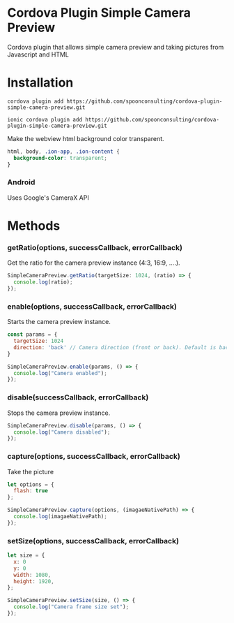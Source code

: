 Cordova Plugin Simple Camera Preview
====================

Cordova plugin that allows simple camera preview and taking pictures from Javascript and HTML


# Installation

```
cordova plugin add https://github.com/spoonconsulting/cordova-plugin-simple-camera-preview.git

ionic cordova plugin add https://github.com/spoonconsulting/cordova-plugin-simple-camera-preview.git

```

Make the webview html background color transparent.
```css
html, body, .ion-app, .ion-content {
  background-color: transparent;
}
```


### Android
Uses Google's CameraX API


# Methods

### getRatio(options, successCallback, errorCallback)

Get the ratio for the camera preview instance (4:3, 16:9, ....).
<br>

```javascript
SimpleCameraPreview.getRatio(targetSize: 1024, (ratio) => {
  console.log(ratio);
});
```

### enable(options, successCallback, errorCallback)

Starts the camera preview instance.
<br>

```javascript
const params = {
  targetSize: 1024
  direction: 'back' // Camera direction (front or back). Default is back.
}

SimpleCameraPreview.enable(params, () => {
  console.log("Camera enabled");
});
```

### disable(successCallback, errorCallback)

<info>Stops the camera preview instance.</info><br/>

```javascript
SimpleCameraPreview.disable(params, () => {
  console.log("Camera disabled");
});
```

### capture(options, successCallback, errorCallback)

<info>Take the picture</info>

```javascript
let options = {
  flash: true
};

SimpleCameraPreview.capture(options, (imagaeNativePath) => {
  console.log(imagaeNativePath);
});
```

### setSize(options, successCallback, errorCallback)

```javascript
let size = {
  x: 0
  y: 0
  width: 1080,
  height: 1920,
};

SimpleCameraPreview.setSize(size, () => {
  console.log("Camera frame size set");
});
```
